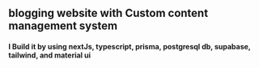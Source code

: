 ## blogging website with Custom content management system 

#### I Build it by using nextJs, typescript, prisma, postgresql db, supabase, tailwind, and material ui